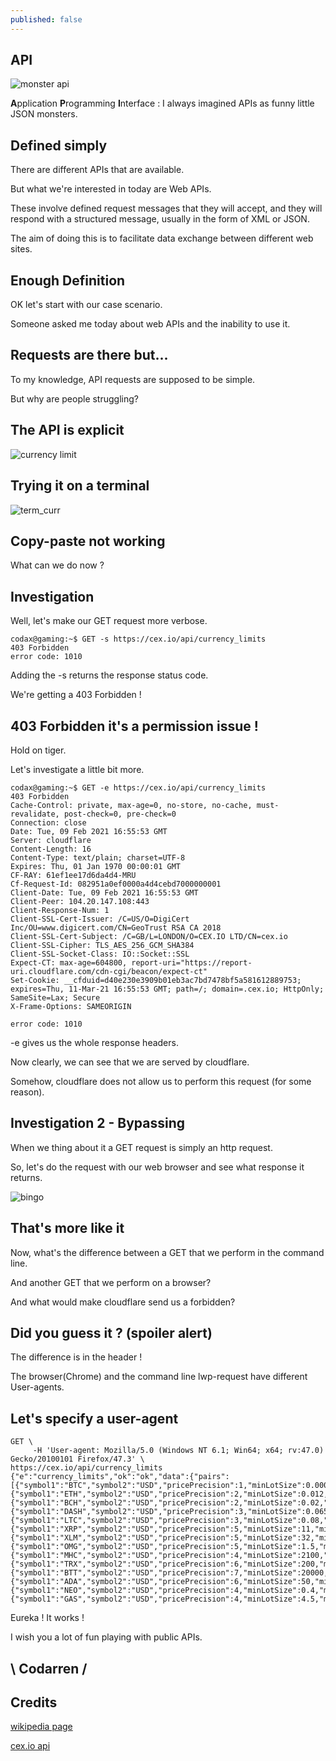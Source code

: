 ```yaml
---
published: false
---
```

## API
![monster api](https://github.com/codarrenvelvindron/codarrenvelvindron.github.io/raw/master/images/monster_api.png)

**A**pplication **P**rogramming **I**nterface : I always imagined APIs as funny little JSON monsters.

## Defined simply
There are different APIs that are available.

But what we're interested in today are Web APIs.

These involve defined request messages that they will accept, and they will respond with a structured message, usually in the form of XML or JSON.

The aim of doing this is to facilitate data exchange between different web sites.

## Enough Definition
OK let's start with our case scenario.

Someone asked me today about web APIs and the inability to use it.

## Requests are there but...
To my knowledge, API requests are supposed to be simple.

But why are people struggling?

## The API is explicit
![currency limit](https://github.com/codarrenvelvindron/codarrenvelvindron.github.io/raw/master/images/cex_currency_limits.png)

## Trying it on a terminal
![term_curr](https://github.com/codarrenvelvindron/codarrenvelvindron.github.io/raw/master/images/currency_limit_error_1010.png)

## Copy-paste not working
What can we do now ?

## Investigation
Well, let's make our GET request more verbose.

```
codax@gaming:~$ GET -s https://cex.io/api/currency_limits
403 Forbidden
error code: 1010
```
Adding the -s returns the response status code.

We're getting a 403 Forbidden !

## 403 Forbidden it's a permission issue !
Hold on tiger.

Let's investigate a little bit more.
```
codax@gaming:~$ GET -e https://cex.io/api/currency_limits
403 Forbidden
Cache-Control: private, max-age=0, no-store, no-cache, must-revalidate, post-check=0, pre-check=0
Connection: close
Date: Tue, 09 Feb 2021 16:55:53 GMT
Server: cloudflare
Content-Length: 16
Content-Type: text/plain; charset=UTF-8
Expires: Thu, 01 Jan 1970 00:00:01 GMT
CF-RAY: 61ef1ee17d6da4d4-MRU
Cf-Request-Id: 082951a0ef0000a4d4cebd7000000001
Client-Date: Tue, 09 Feb 2021 16:55:53 GMT
Client-Peer: 104.20.147.108:443
Client-Response-Num: 1
Client-SSL-Cert-Issuer: /C=US/O=DigiCert Inc/OU=www.digicert.com/CN=GeoTrust RSA CA 2018
Client-SSL-Cert-Subject: /C=GB/L=LONDON/O=CEX.IO LTD/CN=cex.io
Client-SSL-Cipher: TLS_AES_256_GCM_SHA384
Client-SSL-Socket-Class: IO::Socket::SSL
Expect-CT: max-age=604800, report-uri="https://report-uri.cloudflare.com/cdn-cgi/beacon/expect-ct"
Set-Cookie: __cfduid=d40e230e3909b01eb3ac7bd7478bf5a581612889753; expires=Thu, 11-Mar-21 16:55:53 GMT; path=/; domain=.cex.io; HttpOnly; SameSite=Lax; Secure
X-Frame-Options: SAMEORIGIN

error code: 1010
```
-e gives us the whole response headers.

Now clearly, we can see that we are served by cloudflare.

Somehow, cloudflare does not allow us to perform this request (for some reason).

## Investigation 2 - Bypassing
When we thing about it a GET request is simply an http request.

So, let's do the request with our web browser and see what response it returns.

![bingo](https://github.com/codarrenvelvindron/codarrenvelvindron.github.io/raw/master/images/get_browser_curr_limit.png)

## That's more like it
Now, what's the difference between a GET that we perform in the command line.

And another GET that we perform on a browser?

And what would make cloudflare send us a forbidden?

## Did you guess it ? (spoiler alert)
The difference is in the header !

The browser(Chrome) and the command line lwp-request have different User-agents.

## Let's specify a user-agent
```
GET \
     -H 'User-agent: Mozilla/5.0 (Windows NT 6.1; Win64; x64; rv:47.0) Gecko/20100101 Firefox/47.3' \
https://cex.io/api/currency_limits
{"e":"currency_limits","ok":"ok","data":{"pairs":[{"symbol1":"BTC","symbol2":"USD","pricePrecision":1,"minLotSize":0.0004,"minLotSizeS2":10,"maxLotSize":null,"minPrice":"3500","maxPrice":"350000"},{"symbol1":"ETH","symbol2":"USD","pricePrecision":2,"minLotSize":0.012,"minLotSizeS2":10,"maxLotSize":null,"minPrice":"26.41","maxPrice":"10000"},{"symbol1":"BCH","symbol2":"USD","pricePrecision":2,"minLotSize":0.02,"minLotSizeS2":10,"maxLotSize":null,"minPrice":"43.40","maxPrice":"8192"},{"symbol1":"DASH","symbol2":"USD","pricePrecision":3,"minLotSize":0.065,"minLotSizeS2":10,"maxLotSize":null,"minPrice":"12.98","maxPrice":"4096"},{"symbol1":"LTC","symbol2":"USD","pricePrecision":3,"minLotSize":0.08,"minLotSizeS2":10,"maxLotSize":null,"minPrice":"7.73","maxPrice":"2048"},{"symbol1":"XRP","symbol2":"USD","pricePrecision":5,"minLotSize":11,"minLotSizeS2":10,"maxLotSize":null,"minPrice":"0.0347","maxPrice":"10"},{"symbol1":"XLM","symbol2":"USD","pricePrecision":5,"minLotSize":32,"minLotSizeS2":10,"maxLotSize":null,"minPrice":"0.002","maxPrice":"10"},{"symbol1":"OMG","symbol2":"USD","pricePrecision":5,"minLotSize":1.5,"minLotSizeS2":10,"maxLotSize":null,"minPrice":"0.11","maxPrice":"50"},{"symbol1":"MHC","symbol2":"USD","pricePrecision":4,"minLotSize":2100,"minLotSizeS2":10,"maxLotSize":null,"minPrice":"0.0004","maxPrice":"50"},{"symbol1":"TRX","symbol2":"USD","pricePrecision":6,"minLotSize":200,"minLotSizeS2":10,"maxLotSize":null,"minPrice":"0.0023","maxPrice":"50"},{"symbol1":"BTT","symbol2":"USD","pricePrecision":7,"minLotSize":20000,"minLotSizeS2":10,"maxLotSize":null,"minPrice":"0.000044","maxPrice":"50"},{"symbol1":"ADA","symbol2":"USD","pricePrecision":6,"minLotSize":50,"minLotSizeS2":10,"maxLotSize":null,"minPrice":"0.0062","maxPrice":"50"},{"symbol1":"NEO","symbol2":"USD","pricePrecision":4,"minLotSize":0.4,"minLotSizeS2":10,"maxLotSize":null,"minPrice":"1.35","maxPrice":"150"},{"symbol1":"GAS","symbol2":"USD","pricePrecision":4,"minLotSize":4.5,"minLotSizeS2":10,"maxLotSize":null,"minP
```
Eureka ! It works !

I wish you a lot of fun playing with public APIs.

## \ Codarren /

## Credits
[wikipedia page](https://en.wikipedia.org/wiki/API)

[cex.io api](https://cex.io/rest-api#public-api-calls)